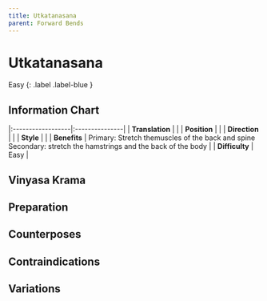 ```yaml
---
title: Utkatanasana
parent: Forward Bends
---
```


# Utkatanasana
Easy
{: .label .label-blue }
## Information Chart

|:------------------|:---------------|
| **Translation**       |    |
| **Position**          |    |
| **Direction**         |     |
| **Style**             |     |
| **Benefits**          | Primary: Stretch themuscles of the back and spine <br> Secondary: stretch the hamstrings and the back of the body   |
| **Difficulty**  |  Easy                              | 


## Vinyasa Krama 

## Preparation 

## Counterposes

## Contraindications

## Variations